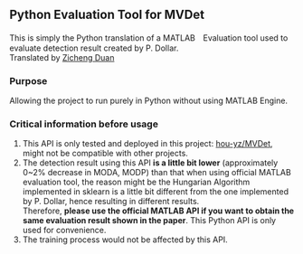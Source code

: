 ## Python Evaluation Tool for MVDet

This is simply the Python translation of a MATLAB　Evaluation tool used to evaluate detection result created by P. Dollar.  
Translated by [Zicheng Duan](https://github.com/ZichengDuan)  

### Purpose
   Allowing the project to run purely in Python without using MATLAB Engine.  
   

### Critical information before usage
   1. This API is only tested and deployed in this project: [hou-yz/MVDet](https://github.com/hou-yz/MVDet), might not be compatible with other projects.
   2. The detection result using this API **is a little bit lower** (approximately 0~2% decrease in MODA, MODP) than that when using official MATLAB evaluation tool, the reason might be the Hungarian Algorithm implemented in sklearn is a little bit different from the one implemented by P. Dollar, hence resulting in different results.   
   Therefore, **please use the official MATLAB API if you want to obtain the same evaluation result shown in the paper**. This Python API is only used for convenience.
   3. The training process would not be affected by this API.
